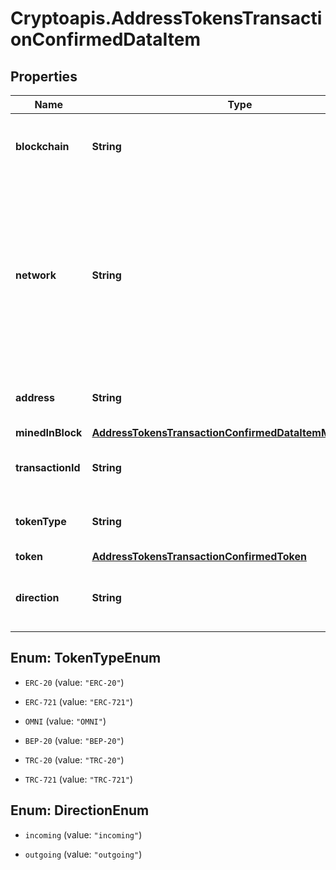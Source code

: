 # Cryptoapis.AddressTokensTransactionConfirmedDataItem

## Properties

Name | Type | Description | Notes
------------ | ------------- | ------------- | -------------
**blockchain** | **String** | Represents the specific blockchain protocol name, e.g. Ethereum, Bitcoin, etc. | 
**network** | **String** | Represents the name of the blockchain network used; blockchain networks are usually identical as technology and software, but they differ in data, e.g. - \&quot;mainnet\&quot; is the live network with actual data while networks like \&quot;testnet\&quot;, \&quot;ropsten\&quot;,  are test networks. | 
**address** | **String** | Defines the specific address to which the transaction has been sent. | 
**minedInBlock** | [**AddressTokensTransactionConfirmedDataItemMinedInBlock**](AddressTokensTransactionConfirmedDataItemMinedInBlock.md) |  | 
**transactionId** | **String** | Defines the unique ID of the specific transaction, i.e. its identification number. | 
**tokenType** | **String** | Defines the type of token sent with the transaction, e.g. ERC 20. | 
**token** | [**AddressTokensTransactionConfirmedToken**](AddressTokensTransactionConfirmedToken.md) |  | 
**direction** | **String** | Defines whether the transaction is \&quot;incoming\&quot; or \&quot;outgoing\&quot;. | 



## Enum: TokenTypeEnum


* `ERC-20` (value: `"ERC-20"`)

* `ERC-721` (value: `"ERC-721"`)

* `OMNI` (value: `"OMNI"`)

* `BEP-20` (value: `"BEP-20"`)

* `TRC-20` (value: `"TRC-20"`)

* `TRC-721` (value: `"TRC-721"`)





## Enum: DirectionEnum


* `incoming` (value: `"incoming"`)

* `outgoing` (value: `"outgoing"`)




